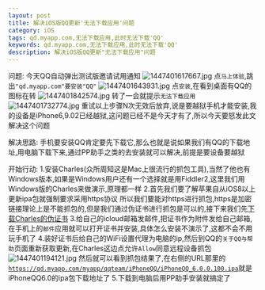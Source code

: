 ```yaml
---
layout: post
title: 解决iOS版QQ更新'无法下载应用'问题
category: iOS
tags: qd.myapp.com,无法下载应用,此时无法下载'QQ'
keywords: qd.myapp.com,无法下载应用,此时无法下载'QQ'
description: 解决iOS版QQ更新"无法下载应用"问题
---
```


问题:
今天QQ自动弹出测试版邀请试用通知
![][1]
点`马上体验`,跳出`"qd.myapp.com"要安装"QQ"`
![][2]
点`安装`,在看到桌面有QQ的图标在转
![][3]
转了一会就提示`无法下载应用`
![][4]
重试以上步骤N次无效后放弃,说是要越狱手机才能安装,我的设备是iPhone6,9.02已经越狱,这问题已经不是今天才有了,所以今天要怒发此文解决这个问题

解决思路:
手机要安装QQ肯定要先下载它,那么也就是说如果我们有QQ的下载地址,用电脑下载下来,通过PP助手之类的去安装就可以解决,前提是要设备要越狱

开始行动:
1.安装Charles(众所周知这是Mac上很流行的抓包工具),当然了他也有Windows版本,如果是Windows用户还有一个选择就是用Fiddler2,这里我们用Windows版的Charles来做演示,原理都一样
2.首先我们要了解苹果自从iOS8以上更新ipa包就强制要求采用https协议
所以我们要能对https进行抓包,https是加密链接理论上是不能抓包的,但是我们通过伪证书进行抓包是可以的,接下来我们先[下载Charles的伪证书](http://www.charlesproxy.com/assets/legacy-ssl/charles.crt)
3.给自己的icloud邮箱发邮件,把证书作为附件发给自己邮箱,在手机上的`邮件`应用就可以打开证书并安装,具体怎么安装不演示了,这都不会不用玩手机了
4.装好证书后给自己的WiFi设置代理为电脑的ip,然后到QQ的`关于QQ与帮助`页面重新获取更新,在Charles这边点允许`Allow`同意远程设备抓包
![][5]
然后就可以看到抓包结果了,在右侧的URL那里的[`https://qd.myapp.com/myapp/qqteam/iPhoneQQ/iPhoneQQ_6.0.0.100.ipa`](https://qd.myapp.com/myapp/qqteam/iPhoneQQ/iPhoneQQ_6.0.0.100.ipa)就是iPhoneQQ6.0的ipa包下载地址了
5.下载到电脑后用PP助手安装就搞定了

  [1]: /assets/images/iOS-QQ-Update-Fail/1447401617667.jpg "1447401617667.jpg"
  [2]: /assets/images/iOS-QQ-Update-Fail/1447401643931.jpg "1447401643931.jpg"
  [3]: /assets/images/iOS-QQ-Update-Fail/1447401842574.jpg "1447401842574.jpg"
  [4]: /assets/images/iOS-QQ-Update-Fail/1447401732774.jpg "1447401732774.jpg"
  [5]: /assets/images/iOS-QQ-Update-Fail/1447401194121.jpg "1447401194121.jpg"
